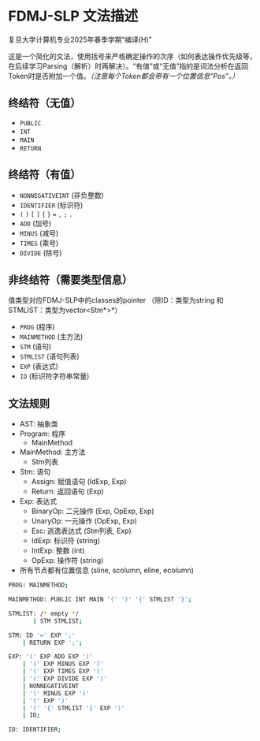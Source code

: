 # FDMJ-SLP 文法描述

复旦大学计算机专业2025年春季学期“编译(H)”

这是一个简化的文法，使用括号来严格确定操作的次序（如何表达操作优先级等，在后续学习Parsing（解析）时再解决）。“有值”或“无值”指的是词法分析在返回Token时是否附加一个值。*（注意每个Token都会带有一个位置信息“Pos”。）*

## 终结符（无值）

- `PUBLIC`
- `INT`
- `MAIN`
- `RETURN`

## 终结符（有值）

- `NONNEGATIVEINT` (非负整数)
- `IDENTIFIER` (标识符)
- `(` `)` `[` `]` `{` `}` `=` `,` `;` `.`
- `ADD` (加号)
- `MINUS` (减号)
- `TIMES` (乘号)
- `DIVIDE` (除号)

## 非终结符（需要类型信息）

值类型对应FDMJ-SLP中的classes的pointer
（除ID：类型为string 和 STMLIST：类型为vector<Stm*>*）
- `PROG` (程序)
- `MAINMETHOD` (主方法)
- `STM` (语句)
- `STMLIST` (语句列表)
- `EXP` (表达式)
- `ID` (标识符字符串常量)

## 文法规则

- AST: 抽象类
- Program: 程序
    - MainMethod
- MainMethod: 主方法
    - Stm列表
- Stm: 语句
    - Assign: 赋值语句 (IdExp, Exp)
    - Return: 返回语句 (Exp)
- Exp: 表达式
    - BinaryOp: 二元操作 (Exp, OpExp, Exp)
    - UnaryOp: 一元操作 (OpExp, Exp)
    - Esc: 逃逸表达式 (Stm列表, Exp)
    - IdExp: 标识符 (string)
    - IntExp: 整数 (int)
    - OpExp: 操作符 (string)
- 所有节点都有位置信息 (sline, scolumn, eline, ecolumn)


```sh
PROG: MAINMETHOD;

MAINMETHOD: PUBLIC INT MAIN '(' ')' '{' STMLIST '}';

STMLIST: /* empty */
       | STM STMLIST;

STM: ID '=' EXP ';'
    | RETURN EXP ';';

EXP: '(' EXP ADD EXP ')'
    | '(' EXP MINUS EXP ')'
    | '(' EXP TIMES EXP ')'
    | '(' EXP DIVIDE EXP ')'
    | NONNEGATIVEINT
    | '(' MINUS EXP ')'
    | '(' EXP ')'
    | '(' '{' STMLIST '}' EXP ')'
    | ID;

ID: IDENTIFIER;
```


